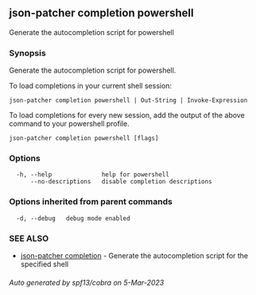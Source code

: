 ## json-patcher completion powershell

Generate the autocompletion script for powershell

### Synopsis

Generate the autocompletion script for powershell.

To load completions in your current shell session:

	json-patcher completion powershell | Out-String | Invoke-Expression

To load completions for every new session, add the output of the above command
to your powershell profile.


```
json-patcher completion powershell [flags]
```

### Options

```
  -h, --help              help for powershell
      --no-descriptions   disable completion descriptions
```

### Options inherited from parent commands

```
  -d, --debug   debug mode enabled
```

### SEE ALSO

* [json-patcher completion](json-patcher_completion.md)	 - Generate the autocompletion script for the specified shell

###### Auto generated by spf13/cobra on 5-Mar-2023
